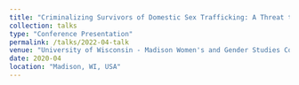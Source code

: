 ```yaml
---
title: "Criminalizing Survivors of Domestic Sex Trafficking: A Threat to Healing and a Barrier to Recovery from Trafficking"
collection: talks
type: "Conference Presentation"
permalink: /talks/2022-04-talk
venue: "University of Wisconsin - Madison Women's and Gender Studies Consortium Conference"
date: 2020-04
location: "Madison, WI, USA"
---
```

